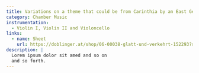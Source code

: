 ```yaml
---
title: Variations on a theme that could be from Carinthia by an East German who suffered from wanderlust for a long time - Opus 17, No.4 (8')
category: Chamber Music
instrumentation:
  - Violin I, Violin II and Violoncello
links:
  - name: Sheet
    url: https://doblinger.at/shop/06-00038-glatt-und-verkehrt-152293?search=Tristan+Schulze#attr=
description: |
  Lorem ipsum dolor sit amed and so on
  and so forth.
---
```

